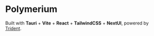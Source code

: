 # Polymerium

Built with **Tauri** + **Vite** + **React** + **TailwindCSS** + **NextUI**, powered
by [Trident](https://github.com/theGravityLab/trident).
